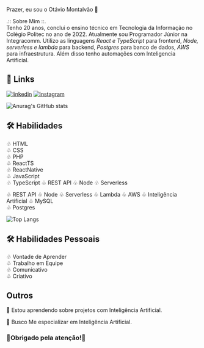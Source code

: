 
Prazer, eu sou o Otávio Montalvão 🚀

 .:: Sobre Mim ::.                                                  
Tenho 20 anos, conclui o ensino técnico em Tecnologia da Informação no Colégio Politec no ano de 2022. Atualmente sou Programador Júnior na Integracomm. Utilizo as linguagens *React e TypeScript* para frontend, *Node, serverless e lambda* para backend, *Postgres* para banco de dados, *AWS* para infraestrutura. Além disso tenho automações com Inteligencia Artificial. 



## 🔗 Links
[![linkedin](https://img.shields.io/badge/linkedin-0A66C2?style=for-the-badge&logo=linkedin&logoColor=white)](https://www.linkedin.com/in/otávio-montalvão-10355a207)
[![instagram](https://img.shields.io/badge/instagram-F56040?style=for-the-badge&logo=instagram&logoColor=white)](https://www.instagram.com/omontalvao_/)

![Anurag's GitHub stats](https://github-readme-stats.vercel.app/api?username=otavio16design&show_icons=true&theme=radical&include_all_commits=true)

## 🛠 Habilidades
♧ HTML                                                  
♧ CSS                                                  
♧ PHP                                                  
♧ ReactTS                                                  
♧ ReactNative  
♧ JavaScript  
♧ TypeScript
♧ REST API
♧ Node
♧ Serverless


♧ REST API
♧ Node
♧ Serverless
♧ Lambda
♧ AWS
♧ Inteligência Artificial
♧ MySQL                                                  
♧ Postgres

![Top Langs](https://github-readme-stats.vercel.app/api/top-langs/?username=otavio16design&layout=compact&theme=radical)

## 🛠 Habilidades Pessoais
♧ Vontade de Aprender                                                  
♧ Trabalho em Equipe                                                  
♧ Comunicativo                                                  
♧ Criativo          


## Outros
🧠 Estou aprendendo sobre projetos com Inteligência Artificial.

💭 Busco Me especializar em Inteligência Artificial.

### 🚀Obrigado pela atenção!🚀

